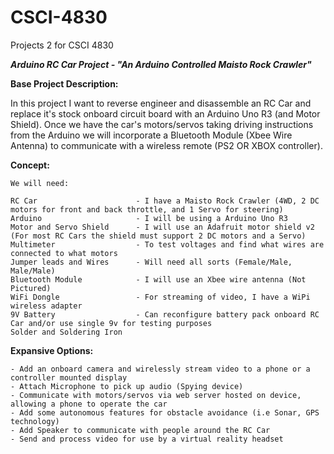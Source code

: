 # CSCI-4830
Projects 2 for CSCI 4830

**_Arduino RC Car Project - "An Arduino Controlled Maisto Rock Crawler"_**

**Base Project Description:**

In this project I want to reverse engineer and disassemble an RC Car and replace it's stock onboard circuit board with an Arduino Uno R3 (and Motor Shield). Once
we have the car's motors/servos taking driving instructions from the Arduino we will incorporate a Bluetooth Module (Xbee Wire Antenna) to communicate with a 
wireless remote (PS2 OR XBOX controller). 

**Concept:**
    
    We will need:
    
    RC Car 						- I have a Maisto Rock Crawler (4WD, 2 DC motors for front and back throttle, and 1 Servo for steering)
    Arduino 					- I will be using a Arduino Uno R3 
    Motor and Servo Shield 		- I will use an Adafruit motor shield v2 (For most RC Cars the shield must support 2 DC motors and a Servo)
    Multimeter 					- To test voltages and find what wires are connected to what motors
    Jumper leads and Wires 		- Will need all sorts (Female/Male, Male/Male)
    Bluetooth Module 			- I will use an Xbee wire antenna (Not Pictured)
    WiFi Dongle 				- For streaming of video, I have a WiPi wireless adapter
    9V Battery 					- Can reconfigure battery pack onboard RC Car and/or use single 9v for testing purposes
    Solder and Soldering Iron
    



**Expansive Options:**

    - Add an onboard camera and wirelessly stream video to a phone or a controller mounted display
    - Attach Microphone to pick up audio (Spying device)  
    - Communicate with motors/servos via web server hosted on device, allowing a phone to operate the car
    - Add some autonomous features for obstacle avoidance (i.e Sonar, GPS technology) 
    - Add Speaker to communicate with people around the RC Car
    - Send and process video for use by a virtual reality headset
    




